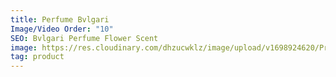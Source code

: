 ```yaml
---
title: Perfume Bvlgari
Image/Video Order: "10"
SEO: Bvlgari Perfume Flower Scent
image: https://res.cloudinary.com/dhzucwklz/image/upload/v1698924620/Products/DSC_8400_vhhjlm.jpg
tag: product
---
```

